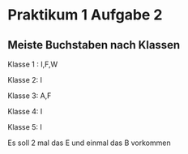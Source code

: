 # Praktikum 1 Aufgabe 2

## Meiste Buchstaben nach Klassen

Klasse 1 : I,F,W

Klasse 2: I

Klasse 3: A,F

Klasse 4: I

Klasse 5: I

Es soll 2 mal das E und einmal das B vorkommen